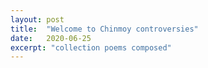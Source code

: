 ```yaml
---
layout: post
title:  "Welcome to Chinmoy controversies"
date:   2020-06-25
excerpt: "collection poems composed"
---
```

